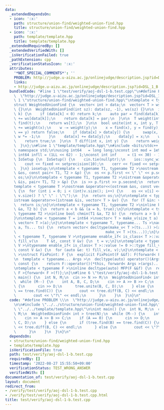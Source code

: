 ```yaml
---
data:
  _extendedDependsOn:
  - icon: ':x:'
    path: structure/union-find/weighted-union-find.hpp
    title: structure/union-find/weighted-union-find.hpp
  - icon: ':x:'
    path: template/template.hpp
    title: template/template.hpp
  _extendedRequiredBy: []
  _extendedVerifiedWith: []
  _isVerificationFailed: true
  _pathExtension: cpp
  _verificationStatusIcon: ':x:'
  attributes:
    '*NOT_SPECIAL_COMMENTS*': ''
    PROBLEM: http://judge.u-aizu.ac.jp/onlinejudge/description.jsp?id=DSL_1_B
    links:
    - http://judge.u-aizu.ac.jp/onlinejudge/description.jsp?id=DSL_1_B
  bundledCode: "#line 1 \"test/verify/aoj-dsl-1-b.test.cpp\"\n#define PROBLEM \\\n\
    \  \"http://judge.u-aizu.ac.jp/onlinejudge/description.jsp?id=DSL_1_B\"\n\n#line\
    \ 1 \"structure/union-find/weighted-union-find.hpp\"\ntemplate < typename T >\n\
    struct WeightedUnionFind {\n  vector< int > data;\n  vector< T > ws;\n\n  WeightedUnionFind()\
    \ {}\n\n  WeightedUnionFind(int sz): data(sz, -1), ws(sz) {}\n\n  int find(int\
    \ k) {\n    if (data[k] < 0) return k;\n    auto par = find(data[k]);\n    ws[k]\
    \ += ws[data[k]];\n    return data[k] = par;\n  }\n\n  T weight(int t) {\n   \
    \ find(t);\n    return ws[t];\n  }\n\n  bool unite(int x, int y, T w) {\n    w\
    \ += weight(x);\n    w -= weight(y);\n    x = find(x), y = find(y);\n    if (x\
    \ == y) return false;\n    if (data[x] > data[y]) {\n      swap(x, y);\n     \
    \ w *= -1;\n    }\n    data[x] += data[y];\n    data[y] = x;\n    ws[y]   = w;\n\
    \    return true;\n  }\n\n  T diff(int x, int y) {\n    return weight(y) - weight(x);\n\
    \  }\n};\n#line 1 \"template/template.hpp\"\n#include <bits/stdc++.h>\n\nusing\
    \ namespace std;\n\nusing int64   = long long;\nconst int mod = 1e9 + 7;\n\nconst\
    \ int64 infll = (1LL << 62) - 1;\nconst int inf     = (1 << 30) - 1;\n\nstruct\
    \ IoSetup {\n  IoSetup() {\n    cin.tie(nullptr);\n    ios::sync_with_stdio(false);\n\
    \    cout << fixed << setprecision(10);\n    cerr << fixed << setprecision(10);\n\
    \  }\n} iosetup;\n\ntemplate < typename T1, typename T2 >\nostream &operator<<(ostream\
    \ &os, const pair< T1, T2 > &p) {\n  os << p.first << \" \" << p.second;\n  return\
    \ os;\n}\n\ntemplate < typename T1, typename T2 >\nistream &operator>>(istream\
    \ &is, pair< T1, T2 > &p) {\n  is >> p.first >> p.second;\n  return is;\n}\n\n\
    template < typename T >\nostream &operator<<(ostream &os, const vector< T > &v)\
    \ {\n  for (int i = 0; i < (int)v.size(); i++) {\n    os << v[i] << (i + 1 !=\
    \ v.size() ? \" \" : \"\");\n  }\n  return os;\n}\n\ntemplate < typename T >\n\
    istream &operator>>(istream &is, vector< T > &v) {\n  for (T &in: v) is >> in;\n\
    \  return is;\n}\n\ntemplate < typename T1, typename T2 >\ninline bool chmax(T1\
    \ &a, T2 b) {\n  return a < b && (a = b, true);\n}\n\ntemplate < typename T1,\
    \ typename T2 >\ninline bool chmin(T1 &a, T2 b) {\n  return a > b && (a = b, true);\n\
    }\n\ntemplate < typename T = int64 >\nvector< T > make_v(size_t a) {\n  return\
    \ vector< T >(a);\n}\n\ntemplate < typename T, typename... Ts >\nauto make_v(size_t\
    \ a, Ts... ts) {\n  return vector< decltype(make_v< T >(ts...)) >(a,\n       \
    \                                         make_v< T >(ts...));\n}\n\ntemplate\
    \ < typename T, typename V >\ntypename enable_if< is_class< T >::value == 0 >::type\
    \ fill_v(\n    T &t, const V &v) {\n  t = v;\n}\n\ntemplate < typename T, typename\
    \ V >\ntypename enable_if< is_class< T >::value != 0 >::type fill_v(\n    T &t,\
    \ const V &v) {\n  for (auto &e: t) fill_v(e, v);\n}\n\ntemplate < typename F\
    \ >\nstruct FixPoint: F {\n  explicit FixPoint(F &&f): F(forward< F >(f)) {}\n\
    \n  template < typename... Args >\n  decltype(auto) operator()(Args &&...args)\
    \ const {\n    return F::operator()(*this, forward< Args >(args)...);\n  }\n};\n\
    \ntemplate < typename F >\ninline decltype(auto) MFP(F &&f) {\n  return FixPoint<\
    \ F >{forward< F >(f)};\n}\n#line 6 \"test/verify/aoj-dsl-1-b.test.cpp\"\n\nint\
    \ main() {\n  int N, M;\n  cin >> N >> M;\n  WeightedUnionFind< int > tree(N);\n\
    \  while (M--) {\n    int A, B, C, D;\n    cin >> A >> B >> C;\n    if (A == 0)\
    \ {\n      cin >> D;\n      tree.unite(B, C, D);\n    } else {\n      if (tree.find(B)\
    \ == tree.find(C)) {\n        cout << tree.diff(B, C) << endl;\n      } else {\n\
    \        cout << \"?\" << endl;\n      }\n    }\n  }\n}\n"
  code: "#define PROBLEM \\\n  \"http://judge.u-aizu.ac.jp/onlinejudge/description.jsp?id=DSL_1_B\"\
    \n\n#include \"../../structure/union-find/weighted-union-find.hpp\"\n#include\
    \ \"../../template/template.hpp\"\n\nint main() {\n  int N, M;\n  cin >> N >>\
    \ M;\n  WeightedUnionFind< int > tree(N);\n  while (M--) {\n    int A, B, C, D;\n\
    \    cin >> A >> B >> C;\n    if (A == 0) {\n      cin >> D;\n      tree.unite(B,\
    \ C, D);\n    } else {\n      if (tree.find(B) == tree.find(C)) {\n        cout\
    \ << tree.diff(B, C) << endl;\n      } else {\n        cout << \"?\" << endl;\n\
    \      }\n    }\n  }\n}\n"
  dependsOn:
  - structure/union-find/weighted-union-find.hpp
  - template/template.hpp
  isVerificationFile: true
  path: test/verify/aoj-dsl-1-b.test.cpp
  requiredBy: []
  timestamp: '2022-08-27 15:55:50+09:00'
  verificationStatus: TEST_WRONG_ANSWER
  verifiedWith: []
documentation_of: test/verify/aoj-dsl-1-b.test.cpp
layout: document
redirect_from:
- /verify/test/verify/aoj-dsl-1-b.test.cpp
- /verify/test/verify/aoj-dsl-1-b.test.cpp.html
title: test/verify/aoj-dsl-1-b.test.cpp
---
```

